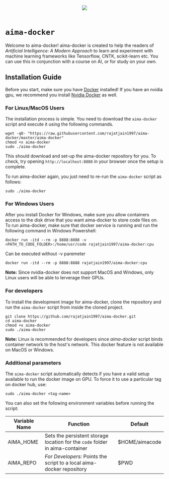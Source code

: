 <div align="center">
  <a href="http://aima.cs.berkeley.edu/"><img src="https://raw.githubusercontent.com/aimacode/aima-python/master/images/aima_logo.png"></a><br><br>
</div>

# `aima-docker` 
<!-- [![Docker Cloud Build Status](https://img.shields.io/docker/cloud/build/rajatjain1997/aima-docker.svg)](https://hub.docker.com/r/rajatjain1997/aima-docker) -->

Welcome to aima-docker! aima-docker is created to help the readers of *Artificial Intelligence: A Modern Approach* to learn and experiment with machine learning frameworks like Tensorflow, CNTK, scikit-learn etc. You can use this in conjunction with a course on AI, or for study on your own. 

## Installation Guide

Before you start, make sure you have [Docker](https://www.docker.com) installed! If you have an nvidia gpu, we recommend you install [Nvidia Docker](https://github.com/NVIDIA/nvidia-docker) as well.

### For Linux/MacOS Users

The installation process is simple. You need to download the `aima-docker` script and execute it using the following commands.

	wget -q0- "https://raw.githubusercontent.com/rajatjain1997/aima-docker/master/aima-docker"
	chmod +x aima-docker
	sudo ./aima-docker

This should download and set-up the aima-docker repository for you. To check, try opening `http://localhost:8888` in your browser once the setup is complete.

To run aima-docker again, you just need to re-run the `aima-docker` script as follows:

	sudo ./aima-docker

### For Windows Users

After you install Docker for Windows, make sure you allow containers access to the disk drive that you want aima-docker to store code files on. To run aima-docker, make sure that docker service is running and run the following command in Windows Powershell:

	docker run -itd --rm -p 8888:8888 -v <PATH_TO_CODE_FOLDER>:/home/usr/code rajatjain1997/aima-docker:cpu
	
Can be executed without -v paremeter
	
	docker run -itd --rm -p 8888:8888 rajatjain1997/aima-docker:cpu


**Note:** Since nvidia-docker does not support MacOS and Windows, only Linux users will be able to lerverage their GPUs.

### For developers

To install the development image for aima-docker, clone the repository and run the `aima-docker` script from inside the cloned project.

	git clone https://github.com/rajatjain1997/aima-docker.git
	cd aima-docker
	chmod +x aima-docker
	sudo ./aima-docker

**Note:** Linux is recommended for developers since *aima-docker* script binds container network to the host's network. This docker feature is not available on MacOS or Windows.

### Additional parameters

The `aima-docker` script automatically detects if you have a valid setup available to run the docker image on GPU. To force it to use a particular tag on docker hub, use:

	sudo ./aima-docker <tag-name>

You can also set the following environment variables before running the script:

Variable Name | Function | Default
--------------|----------|----------
AIMA_HOME | Sets the persistent storage location for the `code` folder in aima-container | $HOME/aimacode
AIMA_REPO | *For Developers:* Points the script to a local aima-docker repository | $PWD
